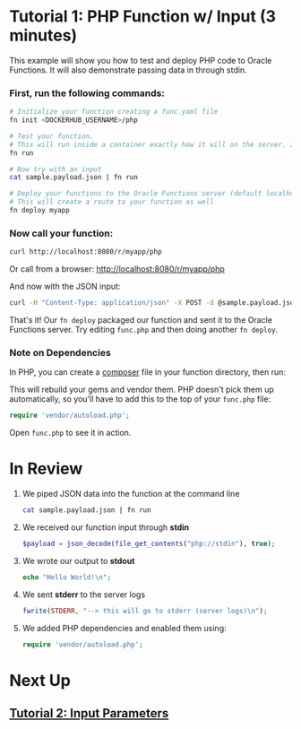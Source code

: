 # Tutorial 1: PHP Function w/ Input (3 minutes)

This example will show you how to test and deploy PHP code to Oracle Functions. It will also demonstrate passing data in through stdin.

### First, run the following commands:

```sh
# Initialize your function creating a func.yaml file
fn init <DOCKERHUB_USERNAME>/php

# Test your function. 
# This will run inside a container exactly how it will on the server. It will also install and vendor dependencies from Gemfile
fn run

# Now try with an input
cat sample.payload.json | fn run

# Deploy your functions to the Oracle Functions server (default localhost:8080)
# This will create a route to your function as well
fn deploy myapp
```
### Now call your function:

```sh
curl http://localhost:8080/r/myapp/php
```

Or call from a browser: [http://localhost:8080/r/myapp/php](http://localhost:8080/r/myapp/php)

And now with the JSON input:

```sh
curl -H "Content-Type: application/json" -X POST -d @sample.payload.json http://localhost:8080/r/myapp/php
```

That's it! Our `fn deploy` packaged our function and sent it to the Oracle Functions server. Try editing `func.php` 
and then doing another `fn deploy`.

### Note on Dependencies

In PHP, you can create a [composer](https://getcomposer.org/) file in your function directory, then run:

This will rebuild your gems and vendor them. PHP doesn't pick them up automatically, so you'll have to add this to the top of your `func.php` file:

```php
require 'vendor/autoload.php';
```

Open `func.php` to see it in action.


# In Review

1. We piped JSON data into the function at the command line
    ```sh
    cat sample.payload.json | fn run
    ```

2. We received our function input through **stdin**
    ```php
    $payload = json_decode(file_get_contents("php://stdin"), true);
    ```

3. We wrote our output to **stdout**
    ```php
    echo "Hello World!\n";
    ```

4. We sent **stderr** to the server logs
    ```php
    fwrite(STDERR, "--> this will go to stderr (server logs)\n");
    ```

5. We added PHP dependencies and enabled them using:
    ```php
    require 'vendor/autoload.php';
    ```


# Next Up
## [Tutorial 2: Input Parameters](examples/tutorial/params)
